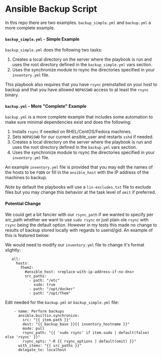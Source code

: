 # Ansible Backup Script

In this repo there are two examples. `backup_simple.yml` and `backup.yml` a more complete example.
 
#### `backup_simple.yml` - Simple Example
`backup_simple.yml` does the following two tasks:
1. Creates a local directory on the server where the playbook is run and uses the root directory defined in the `backup_simple.yml` vars section.
2. Uses the synchronize module to rsync the directories specified in your `inventory.yml` file. 

This playbook also requires that you have `rsync` preinstalled on your host to backup and that you have allowed `NOPASSWD` access to at least the `rsync` binary. 

#### `backup.yml` - More "Complete" Example
`backup.yml` is a more complete example that includes some automation to make sure minimal dependencies exist and does the following:
1. Installs `rsync` if needed on RHEL/CentOS/Fedora machines.
2. Sets `NOPASSWD` for our current ansible_user and restarts `sshd` if needed.
3. Creates a local directory on the server where the playbook is run and uses the root directory defined in the `backup.yml` vars section.
4. Uses the synchronize module to rsync the directories specified in your `inventory.yml` file. 

An example `inventory.yml` file is provided that you may edit the names of the hosts to be `FQDN` or fill in the `ansible_host` with the IP address of the machines to backup. 

*Note* by default the playbooks will use a `lin-excludes.txt` file to exclude files but you may change this behavior at the task level of `omit` if preferred.

#### Potential Change
We could get a bit fancier with our `rsync_path` if we wanted to specify per src_path whether we want to use `sudo rsync` or just plain ole `rsync` with `rsync` being the default option. However in my tests this made no change to results of backup stored locally with regards to userid/gid. An example of this is featured below:

We would need to modify our `inventory.yml` file to change it's format slightly:
 ```
    all:
      hosts:
        fhem2:
          #ansible_host: <replace-with-ip-address-if-no-dns>
          src_paths:
            - path: "/etc"
              sudo: true
            - path: "/opt/docker"
            - path: "/opt/fhem"
```

Edit needed for the `backup.yml` or `backup_simple.yml` file:
```
    - name: Perform backups
      ansible.builtin.synchronize:
        src: "{{ item.path }}"
        dest: "{{ backup_base }}{{ inventory_hostname }}"
        mode: pull
        rsync_path: "{{ 'sudo rsync' if item.sudo | default(false) else 'rsync' }}"
        rsync_opts: "-R {{ rsync_options | default(omit) }}"
      with_items: "{{ src_paths }}"
      delegate_to: localhost
```
